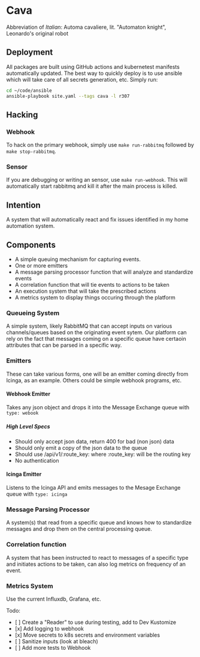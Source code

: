 # Cava

Abbreviation of *Italian*: Automa cavaliere, lit. "Automaton knight", Leonardo's original robot

## Deployment

All packages are built using GitHub actions and kubernetest manifests
automatically updated. The best way to quickly deploy is to use ansible which
will take care of all secrets generation, etc.  Simply run:

```bash
cd ~/code/ansible
ansible-playbook site.yaml --tags cava -l r307
```

## Hacking

### Webhook

To hack on the primary webhook, simply use `make run-rabbitmq` followed by
`make stop-rabbitmq`.

### Sensor

If you are debugging or writing an sensor, use `make run-webhook`. This will
automatically start rabbitmq and kill it after the main process is killed.

## Intention

A system that will automatically react and fix issues identified in my home automation system.

## Components

* A simple queuing mechanism for capturing events.
* One or more emitters
* A message parsing processor function that will analyze and standardize events
* A correlation function that will tie events to actions to be taken
* An execution system that will take the prescribed actions
* A metrics system to display things occuring through the platform

### Queueing System

A simple system, likely RabbitMQ that can accept inputs on various channels/queues based on the originating event sytem. Our platform can rely on the fact that messages coming on a specific queue have certaoin attributes that can be parsed in a specific way.

### Emitters

These can take various forms, one will be an emitter coming directly from Icinga, as an example. Others could be simple webhook programs, etc.

#### Webhook Emitter

Takes any json object and drops it into the Message Exchange queue with `type: webook`

##### High Level Specs

* Should only accept json data, return 400 for bad (non json) data
* Should only emit a copy of the json data to the queue
* Should use /api/v1/:route\_key: where :route\_key: will be the routing key
* No authentication

#### Icinga Emitter

Listens to the Icinga API and emits messages to the Mesage Exchange queue with `type: icinga`

### Message Parsing Processor

A system(s) that read from a specific queue and knows how to standardize messages and drop them on the central processing queue.

### Correlation function

A system that has been instructed to react to messages of a specific type and initiates actions to be taken, can also log metrics on frequency of an event.

### Metrics System

Use the current Influxdb, Grafana, etc.

Todo:

- \[ \] Create a "Reader" to use during testing, add to Dev Kustomize
- \[x\] Add logging to webhook
- \[x\] Move secrets to k8s secrets and environment variables
- \[ \] Sanitize inputs (look at bleach)
- \[ \] Add more tests to Webhook
